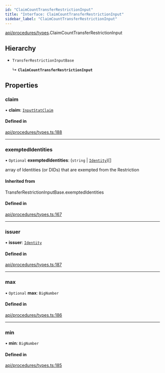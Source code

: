 ```yaml
---
id: "ClaimCountTransferRestrictionInput"
title: "Interface: ClaimCountTransferRestrictionInput"
sidebar_label: "ClaimCountTransferRestrictionInput"
---
```


[api/procedures/types](../../../../../modules/API/Procedures/Types/Types.md).ClaimCountTransferRestrictionInput

## Hierarchy

- `TransferRestrictionInputBase`

  ↳ **`ClaimCountTransferRestrictionInput`**

## Properties

### claim

• **claim**: [`InputStatClaim`](../../../../../modules/Types/Types.md#inputstatclaim)

#### Defined in

[api/procedures/types.ts:188](https://github.com/PolymeshAssociation/polymesh-sdk/blob/b6f9fb883/src/api/procedures/types.ts#L188)

___

### exemptedIdentities

• `Optional` **exemptedIdentities**: (`string` \| [`Identity`](../../../../../classes/API/Entities/Identity/Identity.md))[]

array of Identities (or DIDs) that are exempted from the Restriction

#### Inherited from

TransferRestrictionInputBase.exemptedIdentities

#### Defined in

[api/procedures/types.ts:167](https://github.com/PolymeshAssociation/polymesh-sdk/blob/b6f9fb883/src/api/procedures/types.ts#L167)

___

### issuer

• **issuer**: [`Identity`](../../../../../classes/API/Entities/Identity/Identity.md)

#### Defined in

[api/procedures/types.ts:187](https://github.com/PolymeshAssociation/polymesh-sdk/blob/b6f9fb883/src/api/procedures/types.ts#L187)

___

### max

• `Optional` **max**: `BigNumber`

#### Defined in

[api/procedures/types.ts:186](https://github.com/PolymeshAssociation/polymesh-sdk/blob/b6f9fb883/src/api/procedures/types.ts#L186)

___

### min

• **min**: `BigNumber`

#### Defined in

[api/procedures/types.ts:185](https://github.com/PolymeshAssociation/polymesh-sdk/blob/b6f9fb883/src/api/procedures/types.ts#L185)
